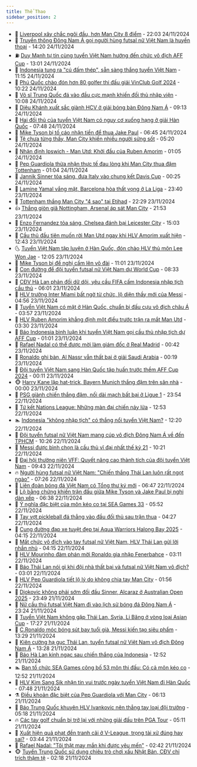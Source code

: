```yaml
---
title: Thể Thao
sidebar_position: 2
---
```


<!-- dantri-the-thao:START -->
- 🎡 [Liverpool xây chắc ngôi đầu, hơn Man City 8 điểm](https://dantri.com.vn/the-thao/liverpool-xay-chac-ngoi-dau-hon-man-city-8-diem-20241125043552540.htm) - 22:03 24/11/2024
- 💯 [Truyền thông Đông Nam Á gọi người hùng futsal nữ Việt Nam là huyền thoại](https://dantri.com.vn/the-thao/truyen-thong-dong-nam-a-goi-nguoi-hung-futsal-nu-viet-nam-la-huyen-thoai-20241124204821467.htm) - 14:20 24/11/2024
- ⛽️ [Duy Mạnh tự tin cùng tuyển Việt Nam hướng đến chức vô địch AFF Cup](https://dantri.com.vn/the-thao/duy-manh-tu-tin-cung-tuyen-viet-nam-huong-den-chuc-vo-dich-aff-cup-20241124200053355.htm) - 13:01 24/11/2024
- 💃 [Indonesia tung ra &quot;cú đấm thép&quot;, sẵn sàng thắng tuyển Việt Nam](https://dantri.com.vn/the-thao/indonesia-tung-ra-cu-dam-thep-san-sang-thang-tuyen-viet-nam-20241124173117959.htm) - 11:15 24/11/2024
- 🌈 [Phú Quốc chào đón hơn 80 golfer thi đấu giải VinClub Golf 2024](https://dantri.com.vn/the-thao/phu-quoc-chao-don-hon-80-golfer-thi-dau-giai-vinclub-golf-2024-20241124172154614.htm) - 10:22 24/11/2024
- 🦅 [Võ sĩ Trung Quốc đá vào đầu cực mạnh khiến đối thủ nhập viện](https://dantri.com.vn/the-thao/vo-si-trung-quoc-da-vao-dau-cuc-manh-khien-doi-thu-nhap-vien-20241124170809863.htm) - 10:08 24/11/2024
- 🌝 [Diệu Khánh xuất sắc giành HCV ở giải bóng bàn Đông Nam Á](https://dantri.com.vn/the-thao/dieu-khanh-xuat-sac-gianh-hcv-o-giai-bong-ban-dong-nam-a-20241124160311204.htm) - 09:13 24/11/2024
- 🚀 [Hai đối thủ của tuyển Việt Nam có nguy cơ xuống hạng ở giải Hàn Quốc](https://dantri.com.vn/the-thao/hai-doi-thu-cua-tuyen-viet-nam-co-nguy-co-xuong-hang-o-giai-han-quoc-20241124144636776.htm) - 07:48 24/11/2024
- 🎉 [Mike Tyson bị tố cáo nhận tiền để thua Jake Paul](https://dantri.com.vn/the-thao/mike-tyson-bi-to-cao-nhan-tien-de-thua-jake-paul-20241124132006238.htm) - 06:45 24/11/2024
- 📝 [Tệ chưa từng thấy, Man City khiến nhiều người sửng sốt](https://dantri.com.vn/the-thao/te-chua-tung-thay-man-city-khien-nhieu-nguoi-sung-sot-20241124122055339.htm) - 05:20 24/11/2024
- 🦄 [Nhận định Ipswich - Man Utd: Khởi đầu của Ruben Amorim](https://dantri.com.vn/the-thao/nhan-dinh-ipswich-man-utd-khoi-dau-cua-ruben-amorim-20241123224256495.htm) - 01:05 24/11/2024
- 🎉 [Pep Guardiola thừa nhận thực tế đau lòng khi Man City thua đậm Tottenham](https://dantri.com.vn/the-thao/pep-guardiola-thua-nhan-thuc-te-dau-long-khi-man-city-thua-dam-tottenham-20241124074732140.htm) - 01:04 24/11/2024
- 💼 [Jannik Sinner tỏa sáng, đưa Italy vào chung kết Davis Cup](https://dantri.com.vn/the-thao/jannik-sinner-toa-sang-dua-italy-vao-chung-ket-davis-cup-20241124072054526.htm) - 00:25 24/11/2024
- 🤡 [Lamine Yamal vắng mặt, Barcelona hòa thất vọng ở La Liga](https://dantri.com.vn/the-thao/lamine-yamal-vang-mat-barcelona-hoa-that-vong-o-la-liga-20241124064022391.htm) - 23:40 23/11/2024
- 🦆 [Tottenham thắng Man City &quot;4 sao&quot; tại Etihad](https://dantri.com.vn/the-thao/tottenham-thang-man-city-4-sao-tai-etihad-20241124052938858.htm) - 22:29 23/11/2024
- 👍 [Thắng giòn giã Nottingham, Arsenal áp sát Man City](https://dantri.com.vn/the-thao/thang-gion-gia-nottingham-arsenal-ap-sat-man-city-20241124045306592.htm) - 21:53 23/11/2024
- 💼 [Enzo Fernandez tỏa sáng, Chelsea đánh bại Leicester City](https://dantri.com.vn/the-thao/enzo-fernandez-toa-sang-chelsea-danh-bai-leicester-city-20241123220118265.htm) - 15:03 23/11/2024
- 🦒 [Cầu thủ đầu tiên muốn rời Man Utd ngay khi HLV Amorim xuất hiện](https://dantri.com.vn/the-thao/cau-thu-dau-tien-muon-roi-man-utd-ngay-khi-hlv-amorim-xuat-hien-20241123194325493.htm) - 12:43 23/11/2024
- 🌜 [Tuyển Việt Nam tập luyện ở Hàn Quốc, đón chào HLV thủ môn Lee Won Jae](https://dantri.com.vn/the-thao/tuyen-viet-nam-tap-luyen-o-han-quoc-don-chao-hlv-thu-mon-lee-won-jae-20241123190512658.htm) - 12:05 23/11/2024
- 🦆 [Mike Tyson bị đề nghị cấm lên võ đài](https://dantri.com.vn/the-thao/mike-tyson-bi-de-nghi-cam-len-vo-dai-20241123163010570.htm) - 11:01 23/11/2024
- 💪 [Con đường để đội tuyển futsal nữ Việt Nam dự World Cup](https://dantri.com.vn/the-thao/con-duong-de-doi-tuyen-futsal-nu-viet-nam-du-world-cup-20241123114854773.htm) - 08:33 23/11/2024
- 🧠 [CĐV Hà Lan phản đối dữ dội, yêu cầu FIFA cấm Indonesia nhập tịch cầu thủ](https://dantri.com.vn/the-thao/cdv-ha-lan-phan-doi-du-doi-yeu-cau-fifa-cam-indonesia-nhap-tich-cau-thu-20241123125040905.htm) - 06:01 23/11/2024
- 🦄 [HLV trưởng Inter Miami bất ngờ từ chức, lộ diện thầy mới của Messi](https://dantri.com.vn/the-thao/hlv-truong-inter-miami-bat-ngo-tu-chuc-lo-dien-thay-moi-cua-messi-20241123080328270.htm) - 04:56 23/11/2024
- 🥸 [Tuyển Việt Nam có mặt ở Hàn Quốc, chuẩn bị đấu cựu vô địch châu Á](https://dantri.com.vn/the-thao/tuyen-viet-nam-co-mat-o-han-quoc-chuan-bi-dau-cuu-vo-dich-chau-a-20241123105659816.htm) - 03:57 23/11/2024
- 🤠 [HLV Ruben Amorim khẳng định một điều trước trận ra mắt Man Utd](https://dantri.com.vn/the-thao/hlv-ruben-amorim-khang-dinh-mot-dieu-truoc-tran-ra-mat-man-utd-20241123095625632.htm) - 03:30 23/11/2024
- 👺 [Báo Indonesia bình luận khi tuyển Việt Nam gọi cầu thủ nhập tịch dự AFF Cup](https://dantri.com.vn/the-thao/bao-indonesia-binh-luan-khi-tuyen-viet-nam-goi-cau-thu-nhap-tich-du-aff-cup-20241122235655263.htm) - 01:01 23/11/2024
- 📝 [Rafael Nadal có thể được mời làm giám đốc ở Real Madrid](https://dantri.com.vn/the-thao/rafael-nadal-co-the-duoc-moi-lam-giam-doc-o-real-madrid-20241123073736501.htm) - 00:42 23/11/2024
- 🦆 [Ronaldo ghi bàn, Al Nassr vẫn thất bại ở giải Saudi Arabia](https://dantri.com.vn/the-thao/ronaldo-ghi-ban-al-nassr-van-that-bai-o-giai-saudi-arabia-20241123071807636.htm) - 00:19 23/11/2024
- 🥳 [Đội tuyển Việt Nam sang Hàn Quốc tập huấn trước thềm AFF Cup 2024](https://dantri.com.vn/the-thao/doi-tuyen-viet-nam-sang-han-quoc-tap-huan-truoc-them-aff-cup-2024-20241123081807186.htm) - 00:11 23/11/2024
- 🐵 [Harry Kane lập hat-trick, Bayern Munich thắng đậm trên sân nhà](https://dantri.com.vn/the-thao/harry-kane-lap-hat-trick-bayern-munich-thang-dam-tren-san-nha-20241123055758816.htm) - 00:00 23/11/2024
- 🤩 [PSG giành chiến thắng đậm, nối dài mạch bất bại ở Ligue 1](https://dantri.com.vn/the-thao/psg-gianh-chien-thang-dam-noi-dai-mach-bat-bai-o-ligue-1-20241123062628141.htm) - 23:54 22/11/2024
- 🤠 [Tứ kết Nations League: Những màn đại chiến nảy lửa](https://dantri.com.vn/the-thao/tu-ket-nations-league-nhung-man-dai-chien-nay-lua-20241122195200766.htm) - 12:53 22/11/2024
- 🏊 [Indonesia &quot;không nhập tịch&quot; có thắng nổi tuyển Việt Nam?](https://dantri.com.vn/the-thao/indonesia-khong-nhap-tich-co-thang-noi-tuyen-viet-nam-20241122190429914.htm) - 12:20 22/11/2024
- 🗽 [Đội tuyển futsal nữ Việt Nam mang cúp vô địch Đông Nam Á về đến TPHCM](https://dantri.com.vn/the-thao/doi-tuyen-futsal-nu-viet-nam-mang-cup-vo-dich-dong-nam-a-ve-den-tphcm-20241122164140461.htm) - 10:26 22/11/2024
- 🚀 [Messi được bình chọn là cầu thủ vĩ đại nhất thế kỷ 21](https://dantri.com.vn/the-thao/messi-duoc-binh-chon-la-cau-thu-vi-dai-nhat-the-ky-21-20241122153253195.htm) - 10:21 22/11/2024
- 🎉 [Đại hội thường niên VFF: Quyết nâng cao thành tích của đội tuyển Việt Nam](https://dantri.com.vn/the-thao/dai-hoi-thuong-nien-vff-quyet-nang-cao-thanh-tich-cua-doi-tuyen-viet-nam-20241122160034585.htm) - 09:43 22/11/2024
- 🔥 [Người hùng futsal nữ Việt Nam: &quot;Chiến thắng Thái Lan luôn rất ngọt ngào&quot;](https://dantri.com.vn/the-thao/nguoi-hung-futsal-nu-viet-nam-chien-thang-thai-lan-luon-rat-ngot-ngao-20241122134654024.htm) - 07:26 22/11/2024
- 🎉 [Liên đoàn bóng đá Việt Nam có Tổng thư ký mới](https://dantri.com.vn/the-thao/lien-doan-bong-da-viet-nam-co-tong-thu-ky-moi-20241122090859914.htm) - 06:47 22/11/2024
- 🎡 [Lộ bằng chứng khiến trận đấu giữa Mike Tyson và Jake Paul bị nghi dàn xếp](https://dantri.com.vn/the-thao/lo-bang-chung-khien-tran-dau-giua-mike-tyson-va-jake-paul-bi-nghi-dan-xep-20241122133815229.htm) - 06:38 22/11/2024
- 🐻 [Ý nghĩa đặc biệt của môn kéo co tại SEA Games 33](https://dantri.com.vn/the-thao/y-nghia-dac-biet-cua-mon-keo-co-tai-sea-games-33-20241122124014903.htm) - 05:52 22/11/2024
- 🌊 [Tay vợt pickleball đá thẳng vào đầu đối thủ sau trận thua](https://dantri.com.vn/the-thao/tay-vot-pickleball-da-thang-vao-dau-doi-thu-sau-tran-thua-20241122112731047.htm) - 04:27 22/11/2024
- 💃 [Cung đường đạp xe tuyệt đẹp tại Aqua Warriors Halong Bay 2025](https://dantri.com.vn/the-thao/cung-duong-dap-xe-tuyet-dep-tai-aqua-warriors-halong-bay-2025-20241122110352207.htm) - 04:15 22/11/2024
- 🤔 [Mất chức vô địch vào tay futsal nữ Việt Nam, HLV Thái Lan gửi lời nhắn nhủ](https://dantri.com.vn/the-thao/mat-chuc-vo-dich-vao-tay-futsal-nu-viet-nam-hlv-thai-lan-gui-loi-nhan-nhu-20241122111437258.htm) - 04:15 22/11/2024
- 🤭 [HLV Mourinho đàm phán mời Ronaldo gia nhập Fenerbahce](https://dantri.com.vn/the-thao/hlv-mourinho-dam-phan-moi-ronaldo-gia-nhap-fenerbahce-20241122095110725.htm) - 03:11 22/11/2024
- 👹 [Báo Thái Lan nói gì khi đội nhà thất bại và futsal nữ Việt Nam vô địch?](https://dantri.com.vn/the-thao/bao-thai-lan-noi-gi-khi-doi-nha-that-bai-va-futsal-nu-viet-nam-vo-dich-20241122100120310.htm) - 03:01 22/11/2024
- 🗽 [HLV Pep Guardiola tiết lộ lý do không chia tay Man City](https://dantri.com.vn/the-thao/hlv-pep-guardiola-tiet-lo-ly-do-khong-chia-tay-man-city-20241122080217942.htm) - 01:56 22/11/2024
- 🥳 [Djokovic không phải sớm đối đầu Sinner, Alcaraz ở Australian Open 2025](https://dantri.com.vn/the-thao/djokovic-khong-phai-som-doi-dau-sinner-alcaraz-o-australian-open-2025-20241122064410253.htm) - 23:49 21/11/2024
- 💃 [Nữ cầu thủ futsal Việt Nam đi vào lịch sử bóng đá Đông Nam Á](https://dantri.com.vn/the-thao/nu-cau-thu-futsal-viet-nam-di-vao-lich-su-bong-da-dong-nam-a-20241121223547391.htm) - 23:24 21/11/2024
- 🧰 [Tuyển Việt Nam không gặp Thái Lan, Syria, Li Băng ở vòng loại Asian Cup](https://dantri.com.vn/the-thao/tuyen-viet-nam-khong-gap-thai-lan-syria-li-bang-o-vong-loai-asian-cup-20241121203446698.htm) - 17:27 21/11/2024
- 💪 [C.Ronaldo móc bóng sút bay tuổi già, Messi kiến tạo siêu phẩm](https://dantri.com.vn/the-thao/cronaldo-moc-bong-sut-bay-tuoi-gia-messi-kien-tao-sieu-pham-20241121182515081.htm) - 13:29 21/11/2024
- 🚀 [Kiên cường hạ gục Thái Lan, tuyển futsal nữ Việt Nam vô địch Đông Nam Á](https://dantri.com.vn/the-thao/kien-cuong-ha-guc-thai-lan-tuyen-futsal-nu-viet-nam-vo-dich-dong-nam-a-20241121202846398.htm) - 13:28 21/11/2024
- 🤠 [Báo Hà Lan kinh ngạc sau chiến thắng của Indonesia](https://dantri.com.vn/the-thao/bao-ha-lan-kinh-ngac-sau-chien-thang-cua-indonesia-20241121192809292.htm) - 12:52 21/11/2024
- 🏊 [Ban tổ chức SEA Games công bố 53 môn thi đấu: Có cả môn kéo co](https://dantri.com.vn/the-thao/ban-to-chuc-sea-games-cong-bo-53-mon-thi-dau-co-ca-mon-keo-co-20241121195153208.htm) - 12:52 21/11/2024
- 🦄 [HLV Kim Sang Sik nhận tin vui trước ngày tuyển Việt Nam đi Hàn Quốc](https://dantri.com.vn/the-thao/hlv-kim-sang-sik-nhan-tin-vui-truoc-ngay-tuyen-viet-nam-di-han-quoc-20241121144803433.htm) - 07:48 21/11/2024
- ⚗️ [Điều khoản đặc biệt của Pep Guardiola với Man City](https://dantri.com.vn/the-thao/dieu-khoan-dac-biet-cua-pep-guardiola-voi-man-city-20241121131352981.htm) - 06:13 21/11/2024
- 🥷 [Báo Trung Quốc khuyên HLV Ivankovic nên thẳng tay loại đội trưởng](https://dantri.com.vn/the-thao/bao-trung-quoc-khuyen-hlv-ivankovic-nen-thang-tay-loai-doi-truong-20241121091802383.htm) - 05:18 21/11/2024
- 🔥 [Các tay golf chuẩn bị trở lại với những giải đấu trên PGA Tour](https://dantri.com.vn/the-thao/cac-tay-golf-chuan-bi-tro-lai-voi-nhung-giai-dau-tren-pga-tour-20241121140956546.htm) - 05:11 21/11/2024
- 🦅 [Xuất hiện quả phạt đền tranh cãi ở V-League, trọng tài xử đúng hay sai?](https://dantri.com.vn/the-thao/xuat-hien-qua-phat-den-tranh-cai-o-v-league-trong-tai-xu-dung-hay-sai-20241121104348416.htm) - 03:44 21/11/2024
- 🌝 [Rafael Nadal: &quot;Tôi thật may mắn khi được yêu mến&quot;](https://dantri.com.vn/the-thao/rafael-nadal-toi-that-may-man-khi-duoc-yeu-men-20241121093445816.htm) - 02:42 21/11/2024
- 🐵 [Tuyển Trung Quốc sử dụng chiêu trò chơi xấu Nhật Bản, CĐV chỉ trích thậm tệ](https://dantri.com.vn/the-thao/tuyen-trung-quoc-su-dung-chieu-tro-choi-xau-nhat-ban-cdv-chi-trich-tham-te-20241121091812198.htm) - 02:18 21/11/2024<!-- dantri-the-thao:END -->
